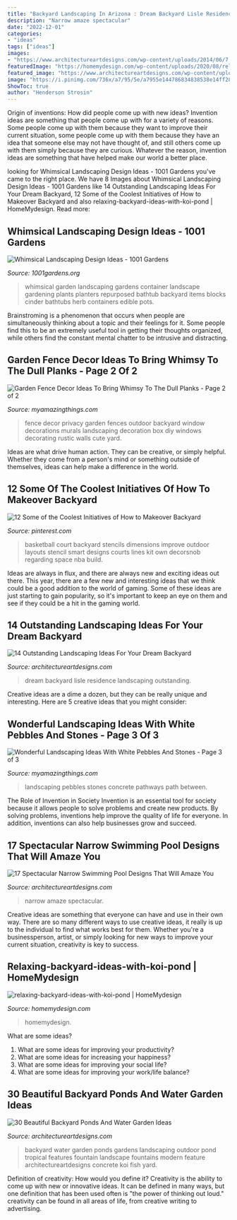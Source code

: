 ```yaml
---
title: "Backyard Landscaping In Arizona : Dream Backyard Lisle Residence Landscaping Outstanding"
description: "Narrow amaze spectacular"
date: "2022-12-01"
categories:
- "ideas"
tags: ["ideas"]
images:
- "https://www.architectureartdesigns.com/wp-content/uploads/2014/06/7.-Lisle-Residence.jpg"
featuredImage: "https://homemydesign.com/wp-content/uploads/2020/08/relaxing-backyard-ideas-with-koi-pond.jpg"
featured_image: "https://www.architectureartdesigns.com/wp-content/uploads/2016/06/11-19.jpg"
image: "https://i.pinimg.com/736x/a7/95/5e/a7955e144786834838538e14ff28e00e.jpg"
ShowToc: true
author: "Henderson Strosin"
---
```



Origin of inventions: How did people come up with new ideas?
Invention ideas are something that people come up with for a variety of reasons. Some people come up with them because they want to improve their current situation, some people come up with them because they have an idea that someone else may not have thought of, and still others come up with them simply because they are curious. Whatever the reason, invention ideas are something that have helped make our world a better place.

	

		
looking for Whimsical Landscaping Design Ideas - 1001 Gardens you've came to the right place. We have 8 Images about Whimsical Landscaping Design Ideas - 1001 Gardens like 14 Outstanding Landscaping Ideas For Your Dream Backyard, 12 Some of the Coolest Initiatives of How to Makeover Backyard and also relaxing-backyard-ideas-with-koi-pond | HomeMydesign. Read more:
		
    
## Whimsical Landscaping Design Ideas - 1001 Gardens

<img loading=lazy src="https://www.1001gardens.org/wp-content/uploads/2014/08/whimsical2.jpg" onerror="this.onerror=null;this.src='https://tse1.mm.bing.net/th?id=OIP.TFdEJ0368r5dBmQCdnwkAQHaJ3&amp;pid=15.1';" alt="Whimsical Landscaping Design Ideas - 1001 Gardens">

_Source: 1001gardens.org_

>whimsical garden landscaping gardens container landscape gardening plants planters repurposed bathtub backyard items blocks cinder bathtubs herb containers edible pots. 

	

Brainstroming is a phenomenon that occurs when people are simultaneously thinking about a topic and their feelings for it. Some people find this to be an extremely useful tool in getting their thoughts organized, while others find the constant mental chatter to be intrusive and distracting.

    
## Garden Fence Decor Ideas To Bring Whimsy To The Dull Planks - Page 2 Of 2

<img loading=lazy src="http://myamazingthings.com/wp-content/uploads/2017/08/garden-fence-decor-6.jpg" onerror="this.onerror=null;this.src='https://tse1.mm.bing.net/th?id=OIP.yrobT3llZbD6aca2cO0lZwHaHa&amp;pid=15.1';" alt="Garden Fence Decor Ideas To Bring Whimsy To The Dull Planks - Page 2 of 2">

_Source: myamazingthings.com_

>fence decor privacy garden fences outdoor backyard window decorations murals landscaping decoration box diy windows decorating rustic walls cute yard. 

	

Ideas are what drive human action. They can be creative, or simply helpful. Whether they come from a person's mind or something outside of themselves, ideas can help make a difference in the world.

    
## 12 Some Of The Coolest Initiatives Of How To Makeover Backyard

<img loading=lazy src="https://i.pinimg.com/736x/a7/95/5e/a7955e144786834838538e14ff28e00e.jpg" onerror="this.onerror=null;this.src='https://tse1.mm.bing.net/th?id=OIP.njrS60Bcl3UCpUY2t89iowHaNK&amp;pid=15.1';" alt="12 Some of the Coolest Initiatives of How to Makeover Backyard">

_Source: pinterest.com_

>basketball court backyard stencils dimensions improve outdoor layouts stencil smart designs courts lines kit own decorsnob regarding space nba build. 

	

Ideas are always in flux, and there are always new and exciting ideas out there. This year, there are a few new and interesting ideas that we think could be a good addition to the world of gaming. Some of these ideas are just starting to gain popularity, so it's important to keep an eye on them and see if they could be a hit in the gaming world.

    
## 14 Outstanding Landscaping Ideas For Your Dream Backyard

<img loading=lazy src="https://www.architectureartdesigns.com/wp-content/uploads/2014/06/7.-Lisle-Residence.jpg" onerror="this.onerror=null;this.src='https://tse4.mm.bing.net/th?id=OIP.EZ8UIqHE-EP9XOe48npN2AAAAA&amp;pid=15.1';" alt="14 Outstanding Landscaping Ideas For Your Dream Backyard">

_Source: architectureartdesigns.com_

>dream backyard lisle residence landscaping outstanding. 

	

Creative ideas are a dime a dozen, but they can be really unique and interesting. Here are 5 creative ideas that you might consider: 

    
## Wonderful Landscaping Ideas With White Pebbles And Stones - Page 3 Of 3

<img loading=lazy src="http://myamazingthings.com/wp-content/uploads/2017/03/path.jpg" onerror="this.onerror=null;this.src='https://tse3.mm.bing.net/th?id=OIP.JI40F9dl4A3Y2w14ZxKyXQHaFj&amp;pid=15.1';" alt="Wonderful Landscaping Ideas With White Pebbles And Stones - Page 3 of 3">

_Source: myamazingthings.com_

>landscaping pebbles stones concrete pathways path between. 

	

The Role of Invention in Society
Invention is an essential tool for society because it allows people to solve problems and create new products. By solving problems, inventions help improve the quality of life for everyone. In addition, inventions can also help businesses grow and succeed.

    
## 17 Spectacular Narrow Swimming Pool Designs That Will Amaze You

<img loading=lazy src="https://www.architectureartdesigns.com/wp-content/uploads/2016/06/11-19.jpg" onerror="this.onerror=null;this.src='https://tse1.mm.bing.net/th?id=OIP.65W624i81chxO1r02-J3WgHaFK&amp;pid=15.1';" alt="17 Spectacular Narrow Swimming Pool Designs That Will Amaze You">

_Source: architectureartdesigns.com_

>narrow amaze spectacular. 

	

Creative ideas are something that everyone can have and use in their own way. There are so many different ways to use creative ideas, it really is up to the individual to find what works best for them. Whether you're a businessperson, artist, or simply looking for new ways to improve your current situation, creativity is key to success.

    
## Relaxing-backyard-ideas-with-koi-pond | HomeMydesign

<img loading=lazy src="https://homemydesign.com/wp-content/uploads/2020/08/relaxing-backyard-ideas-with-koi-pond.jpg" onerror="this.onerror=null;this.src='https://tse1.mm.bing.net/th?id=OIP.cIGf7jOUY_esI4w9YJIY_QHaLH&amp;pid=15.1';" alt="relaxing-backyard-ideas-with-koi-pond | HomeMydesign">

_Source: homemydesign.com_

>homemydesign. 

	

What are some ideas?
1. What are some ideas for improving your productivity? 
2. What are some ideas for increasing your happiness? 
3. What are some ideas for improving your social life? 
4. What are some ideas for improving your work/life balance?

    
## 30 Beautiful Backyard Ponds And Water Garden Ideas

<img loading=lazy src="http://www.architectureartdesigns.com/wp-content/uploads/2013/04/Backyard-ArchitectureArtDesigns-4.jpg" onerror="this.onerror=null;this.src='https://tse4.mm.bing.net/th?id=OIP.pTQD_cy7exuwIXpbB3XA8AHaLH&amp;pid=15.1';" alt="30 Beautiful Backyard Ponds And Water Garden Ideas">

_Source: architectureartdesigns.com_

>backyard water garden ponds gardens landscaping outdoor pond tropical features fountain landscape fountains modern feature architectureartdesigns concrete koi fish yard. 

	

Definition of creativity: How would you define it?
Creativity is the ability to come up with new or innovative ideas. It can be defined in many ways, but one definition that has been used often is "the power of thinking out loud." creativity can be found in all areas of life, from creative writing to advertising.

